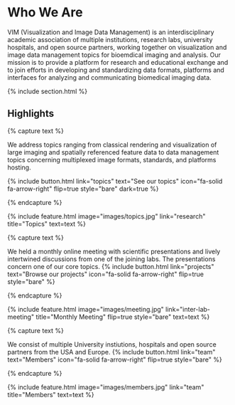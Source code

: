 ---
---

# Who We Are

VIM (Visualization and Image Data Management) is an interdisciplinary academic association of multiple institutions, research labs, university hospitals, and open source partners, working together on visualization and image data management topics for bioemdical imaging and analysis. Our mission is to provide a platform for research and educational exchange and to join efforts in developing and standardizing data formats, platforms and interfaces for analyzing and communicating biomedical imaging data.

{% include section.html %}

## Highlights

{% capture text %}

We address topics ranging from classical rendering and visualization of large imaging and spatially referenced feature data to data management topics concerning multiplexed image formats, standards, and platforms hosting.

{%
  include button.html
  link="topics"
  text="See our topics"
  icon="fa-solid fa-arrow-right"
  flip=true
  style="bare"
  dark=true
%}

{% endcapture %}

{%
  include feature.html
  image="images/topics.jpg"
  link="research"
  title="Topics"
  text=text
%}

{% capture text %}

We held a monthly online meeting with scientific presentations and lively intertwined discussions from one of the joining labs. The presentations concern one of our core topics. 
{%
  include button.html
  link="projects"
  text="Browse our projects"
  icon="fa-solid fa-arrow-right"
  flip=true
  style="bare"
%}

{% endcapture %}

{%
  include feature.html
  image="images/meeting.jpg"
  link="inter-lab-meeting"
  title="Monthly Meeting"
  flip=true
  style="bare"
  text=text
%}

{% capture text %}

We consist of multiple University instiutions, hospitals and open source partners from the USA and Europe.
{%
  include button.html
  link="team"
  text="Members"
  icon="fa-solid fa-arrow-right"
  flip=true
  style="bare"
%}

{% endcapture %}

{%
  include feature.html
  image="images/members.jpg"
  link="team"
  title="Members"
  text=text
%}
